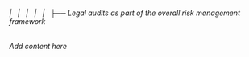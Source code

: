 ###### |   |   |   |   |   ├── Legal audits as part of the overall risk management framework

*Add content here*